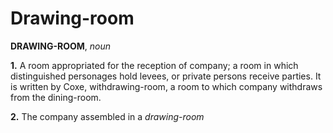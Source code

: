 # Drawing-room

**DRAWING-ROOM**, _noun_

**1.** A room appropriated for the reception of company; a room in which distinguished personages hold levees, or private persons receive parties. It is written by Coxe, withdrawing-room, a room to which company withdraws from the dining-room.

**2.** The company assembled in a _drawing-room_